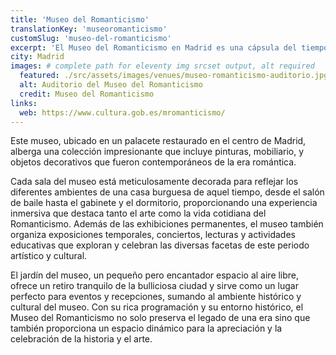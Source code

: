 ```yaml
---
title: 'Museo del Romanticismo'
translationKey: 'museoromanticismo'
customSlug: 'museo-del-romanticismo'
excerpt: 'El Museo del Romanticismo en Madrid es una cápsula del tiempo que transporta a los visitantes directamente al siglo XIX, ofreciendo una visión íntima del periodo romántico en España.'
city: Madrid
images: # complete path for eleventy img srcset output, alt required
  featured: ./src/assets/images/venues/museo-romanticismo-auditorio.jpg
  alt: Auditorio del Museo del Romanticismo
  credit: Museo del Romanticismo
links:
  web: https://www.cultura.gob.es/mromanticismo/
---
```


Este museo, ubicado en un palacete restaurado en el centro de Madrid, alberga una colección impresionante que incluye pinturas, mobiliario, y objetos decorativos que fueron contemporáneos de la era romántica.

Cada sala del museo está meticulosamente decorada para reflejar los diferentes ambientes de una casa burguesa de aquel tiempo, desde el salón de baile hasta el gabinete y el dormitorio, proporcionando una experiencia inmersiva que destaca tanto el arte como la vida cotidiana del Romanticismo. Además de las exhibiciones permanentes, el museo también organiza exposiciones temporales, conciertos, lecturas y actividades educativas que exploran y celebran las diversas facetas de este periodo artístico y cultural.

El jardín del museo, un pequeño pero encantador espacio al aire libre, ofrece un retiro tranquilo de la bulliciosa ciudad y sirve como un lugar perfecto para eventos y recepciones, sumando al ambiente histórico y cultural del museo. Con su rica programación y su entorno histórico, el Museo del Romanticismo no solo preserva el legado de una era sino que también proporciona un espacio dinámico para la apreciación y la celebración de la historia y el arte.
